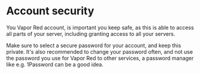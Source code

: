 # Account security

You Vapor Red account, is important you keep safe, as this is able to access all parts of your server, including granting access to all your servers.

Make sure to select a secure password for your account, and keep this private. It's also recommended to change your password often, and not use the password you use for Vapor Red to other services, a password manager like e.g. 1Password can be a good idea.